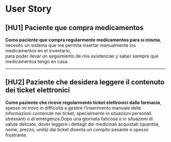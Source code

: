 # User Story

## [HU1] Paciente que compra medicamentos  
**Como paciente que compra regularmente medicamentos para sí misma**,  
necesito un sistema que me permita insertar manualmente los medicamentos en el inventario,  
para poder llevar un seguimiento de mis existencias y saber siempre qué medicamentos tengo en casa.


---

## [HU2] Paziente che desidera leggere il contenuto dei ticket elettronici 
**Come paziente che riceve regolarmente ticket elettronici dalla farmacia**,
spesso mi trovo in difficoltà a gestire l’inserimento manuale delle informazioni contenute nei ticket, specialmente in situazioni personali stressanti o di emergenza.Dopo una giornata faticosa o in situazioni di salute delicate, dover leggere i dettagli dei medicinali acquistati (quantità, nome, prezzo, unità) dai ticket diventa un compito pesante e spesso frustrante.

